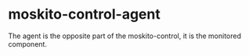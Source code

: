 moskito-control-agent
=====================

The agent is the opposite part of the moskito-control, it is the monitored component.